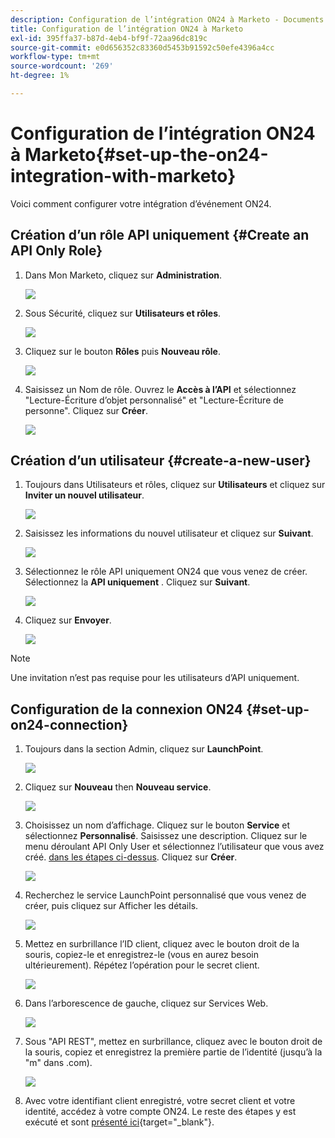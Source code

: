 ```yaml
---
description: Configuration de l’intégration ON24 à Marketo - Documents Marketo - Documentation du produit
title: Configuration de l’intégration ON24 à Marketo
exl-id: 395ffa37-b87d-4eb4-bf9f-72aa96dc819c
source-git-commit: e0d656352c83360d5453b91592c50efe4396a4cc
workflow-type: tm+mt
source-wordcount: '269'
ht-degree: 1%

---
```


# Configuration de l’intégration ON24 à Marketo{#set-up-the-on24-integration-with-marketo}

Voici comment configurer votre intégration d’événement ON24.

## Création d’un rôle API uniquement {#Create an API Only Role}

1. Dans Mon Marketo, cliquez sur **Administration**.

   ![](assets/set-up-the-on24-integration-with-marketo-1.png)

1. Sous Sécurité, cliquez sur **Utilisateurs et rôles**.

   ![](assets/set-up-the-on24-integration-with-marketo-2.png)

1. Cliquez sur le bouton **Rôles** puis **Nouveau rôle**.

   ![](assets/set-up-the-on24-integration-with-marketo-3.png)

1. Saisissez un Nom de rôle. Ouvrez le **Accès à l’API** et sélectionnez &quot;Lecture-Écriture d’objet personnalisé&quot; et &quot;Lecture-Écriture de personne&quot;. Cliquez sur **Créer**.

   ![](assets/set-up-the-on24-integration-with-marketo-4.png)

## Création d’un utilisateur {#create-a-new-user}

1. Toujours dans Utilisateurs et rôles, cliquez sur **Utilisateurs** et cliquez sur **Inviter un nouvel utilisateur**.

   ![](assets/set-up-the-on24-integration-with-marketo-5.png)

1. Saisissez les informations du nouvel utilisateur et cliquez sur **Suivant**.

   ![](assets/set-up-the-on24-integration-with-marketo-6.png)

1. Sélectionnez le rôle API uniquement ON24 que vous venez de créer. Sélectionnez la **API uniquement** . Cliquez sur **Suivant**.

   ![](assets/set-up-the-on24-integration-with-marketo-7.png)

1. Cliquez sur **Envoyer**.

   ![](assets/set-up-the-on24-integration-with-marketo-8.png)

>[!NOTE]
>
>Une invitation n’est pas requise pour les utilisateurs d’API uniquement.

## Configuration de la connexion ON24 {#set-up-on24-connection}

1. Toujours dans la section Admin, cliquez sur **LaunchPoint**.

   ![](assets/set-up-the-on24-integration-with-marketo-9.png)

1. Cliquez sur **Nouveau** then **Nouveau service**.

   ![](assets/set-up-the-on24-integration-with-marketo-10.png)

1. Choisissez un nom d’affichage. Cliquez sur le bouton **Service** et sélectionnez **Personnalisé**. Saisissez une description. Cliquez sur le menu déroulant API Only User et sélectionnez l’utilisateur que vous avez créé. [dans les étapes ci-dessus](#create-a-new-user). Cliquez sur **Créer**.

   ![](assets/set-up-the-on24-integration-with-marketo-11.png)

1. Recherchez le service LaunchPoint personnalisé que vous venez de créer, puis cliquez sur Afficher les détails.

   ![](assets/set-up-the-on24-integration-with-marketo-12.png)

1. Mettez en surbrillance l’ID client, cliquez avec le bouton droit de la souris, copiez-le et enregistrez-le (vous en aurez besoin ultérieurement). Répétez l’opération pour le secret client.

   ![](assets/set-up-the-on24-integration-with-marketo-13.png)

1. Dans l’arborescence de gauche, cliquez sur Services Web.

   ![](assets/set-up-the-on24-integration-with-marketo-14.png)

1. Sous &quot;API REST&quot;, mettez en surbrillance, cliquez avec le bouton droit de la souris, copiez et enregistrez la première partie de l’identité (jusqu’à la &quot;m&quot; dans .com).

   ![](assets/set-up-the-on24-integration-with-marketo-15.png)

1. Avec votre identifiant client enregistré, votre secret client et votre identité, accédez à votre compte ON24. Le reste des étapes y est exécuté et sont [présenté ici](https://on24support.force.com/Support/s/article/Connect-Marketo-ON24-Connect-Data-Integration#Step6){target=&quot;_blank&quot;}.
